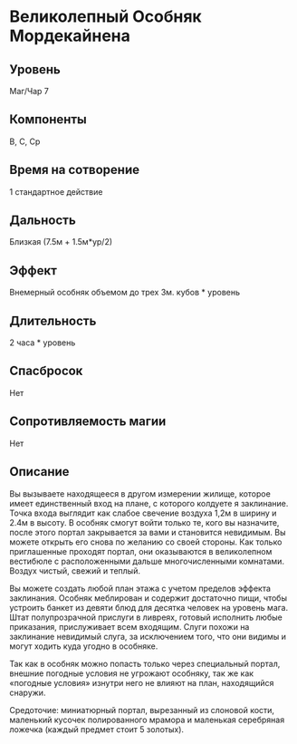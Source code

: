 # Великолепный Особняк Мордекайнена

## Уровень
Маг/Чар 7
## Компоненты
В, С, Ср
## Время на сотворение
1 стандартное действие
## Дальность
Близкая (7.5м + 1.5м*ур/2)
## Эффект
Внемерный особняк объемом до трех 3м. кубов * уровень
## Длительность
2 часа * уровень
## Спасбросок
Нет
## Сопротивляемость магии
Нет
## Описание
Вы вызываете находящееся в другом измерении жилище, которое имеет единственный вход на плане, с которого колдуете я заклинание. Точка входа выглядит как слабое свечение воздуха 1,2м в ширину и 2.4м в высоту. В особняк смогут войти только те, кого вы назначите, после этого портал закрывается за вами и становится невидимым. Вы можете открыть его снова по желанию со своей стороны. Как только приглашенные проходят портал, они оказываются в великолепном вестибюле с расположенными дальше многочисленными комнатами. Воздух чистый, свежий и теплый.

Вы можете создать любой план этажа с учетом пределов эффекта заклинания. Особняк меблирован и содержит достаточно пищи, чтобы устроить банкет из девяти блюд для десятка человек на уровень мага. Штат полупрозрачной прислуги в ливреях, готовый исполнить любые приказания, прислуживает всем входящим. Слуги похожи на заклинание невидимый слуга, за исключением того, что они видимы и могут ходить куда угодно в особняке.

Так как в особняк можно попасть только через специальный портал, внешние погодные условия не угрожают особняку, так же как «погодные условия» изнутри него не влияют на план, находящийся снаружи.

Средоточие: миниатюрный портал, вырезанный из слоновой кости, маленький кусочек полированного мрамора и маленькая серебряная ложечка (каждый предмет стоит 5 золотых).